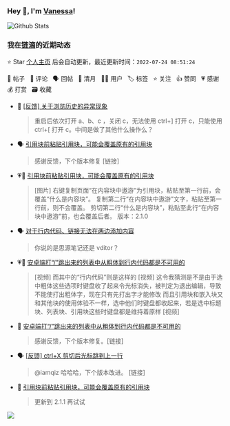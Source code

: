 ### Hey 👋, I'm [Vanessa](http://vanessa.b3log.org/)!

![Github Stats](https://github-readme-stats.vercel.app/api?username=Vanessa219&show_icons=true)

<!--events start -->

### 我在[链滴](https://ld246.com)的近期动态

⭐️ Star [个人主页](https://github.com/Vanessa219/Vanessa219) 后会自动更新，最近更新时间：`2022-07-24 08:51:24`

📝 帖子 &nbsp; 💬 评论 &nbsp; 🗣 回帖 &nbsp; 🌙 清月 &nbsp; 👨‍💻 用户 &nbsp; 🏷️ 标签 &nbsp; ⭐️ 关注 &nbsp; 👍 赞同 &nbsp; 💗 感谢 &nbsp; 💰 打赏 &nbsp; 🗃 收藏

* 💬 [[反馈] 关于浏览历史的异常现象](https://ld246.com/article/1658311892377/comment/1658457354490#comments)

  > 重启后依次打开 a、b、c ，关闭 c，无法使用 ctrl+] 打开 c，只能使用 ctrl+[ 打开 c。中间是做了其他什么操作么？
* 🗣 [引用块前粘贴引用块，可能会覆盖原有的引用块](https://ld246.com/article/1658399584383/comment/1658410628648#comments)

  > 感谢反馈，下个版本修复 [链接]
* 💗📝 [引用块前粘贴引用块，可能会覆盖原有的引用块](https://ld246.com/article/1658399584383)

  > [图片] 右键复制页面“在内容块中遨游”为引用块，粘贴至第一行前，会覆盖“什么是内容块”。 复制第二行“在内容块中遨游”文字，粘贴至第一行前，则不会覆盖。 剪切第二行“什么是内容块”，粘贴至此行“在内容块中遨游”前，也会覆盖后者。 版本：2.1.0
* 🗣 [对于行内代码、链接无法在两边添加内容](https://ld246.com/article/1623054571763/comment/1658445610893#comments)

  > 你说的是思源笔记还是 vditor？
* 💗📝 [安卓端打“/”跳出来的列表中从粗体到行内代码都是不可用的](https://ld246.com/article/1658203102522)

  > [视频] 而其中的“行内代码”则是这样的 [视频] 这令我猜测是不是由于选中粗体这些选项时键盘收了起来令光标消失，被判定为退出编辑，导致不能使打出粗体字，现在只有先打出字才能修改 而且引用块和嵌入块又和其他块的使用体验不一样，选中他们时键盘都收起来，若是选中标题块、列表块、引用块这些时键盘都是维持着原样 [视频]
* 💬 [安卓端打“/”跳出来的列表中从粗体到行内代码都是不可用的](https://ld246.com/article/1658203102522/comment/1658413400278#comments)

  > 感谢反馈，下个版本修复。[链接]
* 🗣 [[反馈] ctrl+X 剪切后光标跳到上一行](https://ld246.com/article/1658392723958/comment/1658400179316#comments)

  > @iamqiz 哈哈哈，下个版本改进。 [链接]
* 💬 [引用块前粘贴引用块，可能会覆盖原有的引用块](https://ld246.com/article/1658399584383/comment/1658406651671#comments)

  > 更新到 2.1.1 再试试


<!--events end -->

<a title="Hits" target="_blank" href="https://github.com/Vanessa219/Vanessa219"><img src="https://hits.b3log.org/Vanessa219/Vanessa219.svg"></a>

